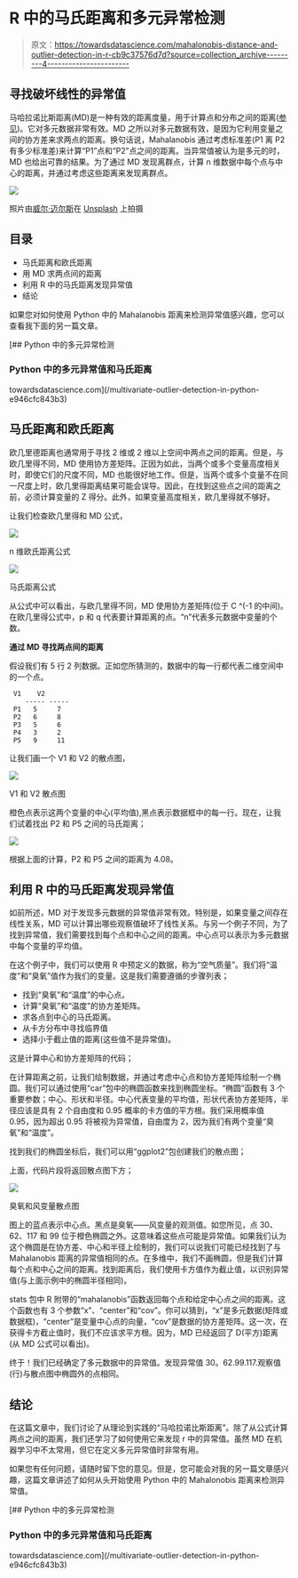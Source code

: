 # R 中的马氏距离和多元异常检测

> 原文：<https://towardsdatascience.com/mahalonobis-distance-and-outlier-detection-in-r-cb9c37576d7d?source=collection_archive---------4----------------------->

## 寻找破坏线性的异常值

马哈拉诺比斯距离(MD)是一种有效的距离度量，用于计算点和分布之间的距离([参见](https://en.wikipedia.org/wiki/Mahalanobis_distance))。它对多元数据非常有效。MD 之所以对多元数据有效，是因为它利用变量之间的协方差来求两点的距离。换句话说，Mahalanobis 通过考虑标准差(P1 离 P2 有多少标准差)来计算“P1”点和“P2”点之间的距离。当异常值被认为是多元的时，MD 也给出可靠的结果。为了通过 MD 发现离群点，计算 n 维数据中每个点与中心的距离，并通过考虑这些距离来发现离群点。

![](img/2debd9d0fcb1e1f18bcf8e7309b3cc5a.png)

照片由[威尔·迈尔斯](https://unsplash.com/@will_myers?utm_source=unsplash&utm_medium=referral&utm_content=creditCopyText)在 [Unsplash](https://unsplash.com/s/photos/outliers?utm_source=unsplash&utm_medium=referral&utm_content=creditCopyText) 上拍摄

## 目录

*   马氏距离和欧氏距离
*   用 MD 求两点间的距离
*   利用 R 中的马氏距离发现异常值
*   结论

如果您对如何使用 Python 中的 Mahalanobis 距离来检测异常值感兴趣，您可以查看我下面的另一篇文章。

[](/multivariate-outlier-detection-in-python-e946cfc843b3) [## Python 中的多元异常检测

### Python 中的多元异常值和马氏距离

towardsdatascience.com](/multivariate-outlier-detection-in-python-e946cfc843b3) 

## 马氏距离和欧氏距离

欧几里德距离也通常用于寻找 2 维或 2 维以上空间中两点之间的距离。但是，与欧几里得不同，MD 使用协方差矩阵。正因为如此，当两个或多个变量高度相关时，即使它们的尺度不同，MD 也能很好地工作。但是，当两个或多个变量不在同一尺度上时，欧几里得距离结果可能会误导。因此，在找到这些点之间的距离之前，必须计算变量的 Z 得分。此外，如果变量高度相关，欧几里得就不够好。

让我们检查欧几里得和 MD 公式，

![](img/5378e78853d478a2cd9e771eeb978d64.png)

n 维欧氏距离公式

![](img/09ae57006a964491f03535a18963f4db.png)

马氏距离公式

从公式中可以看出，与欧几里得不同，MD 使用协方差矩阵(位于 C ^(-1 的中间)。在欧几里得公式中，p 和 q 代表要计算距离的点。“n”代表多元数据中变量的个数。

**通过 MD 寻找两点间的距离**

假设我们有 5 行 2 列数据。正如您所猜测的，数据中的每一行都代表二维空间中的一个点。

```
 V1    V2
    ----- -----
 P1   5     7  
 P2   6     8  
 P3   5     6
 P4   3     2
 P5   9     11
```

让我们画一个 V1 和 V2 的散点图，

![](img/aff05c915c5ef2997eeade622e975150.png)

V1 和 V2 散点图

橙色点表示这两个变量的中心(平均值),黑点表示数据框中的每一行。现在，让我们试着找出 P2 和 P5 之间的马氏距离；

![](img/d127af7a41e714ddaf37ea29e0823b05.png)

根据上面的计算，P2 和 P5 之间的距离为 4.08。

## 利用 R 中的马氏距离发现异常值

如前所述，MD 对于发现多元数据的异常值非常有效。特别是，如果变量之间存在线性关系，MD 可以计算出哪些观察值破坏了线性关系。与另一个例子不同，为了找到异常值，我们需要找到每个点和中心之间的距离。中心点可以表示为多元数据中每个变量的平均值。

在这个例子中，我们可以使用 R 中预定义的数据，称为“空气质量”。我们将“温度”和“臭氧”值作为我们的变量。这是我们需要遵循的步骤列表；

*   找到“臭氧”和“温度”的中心点。
*   计算“臭氧”和“温度”的协方差矩阵。
*   求各点到中心的马氏距离。
*   从卡方分布中寻找临界值
*   选择小于截止值的距离(这些值不是异常值)。

这是计算中心和协方差矩阵的代码；

在计算距离之前，让我们绘制数据，并通过考虑中心点和协方差矩阵绘制一个椭圆。我们可以通过使用“car”包中的椭圆函数来找到椭圆坐标。“椭圆”函数有 3 个重要参数；中心、形状和半径。中心代表变量的平均值，形状代表协方差矩阵，半径应该是具有 2 个自由度和 0.95 概率的卡方值的平方根。我们采用概率值 0.95，因为超出 0.95 将被视为异常值，自由度为 2，因为我们有两个变量“臭氧”和“温度”。

找到我们的椭圆坐标后，我们可以用“ggplot2”包创建我们的散点图；

上面，代码片段将返回散点图下方；

![](img/5ba0002e90002f46a251ecc2f97c7646.png)

臭氧和风变量散点图

图上的蓝点表示中心点。黑点是臭氧——风变量的观测值。如您所见，点 30、62、117 和 99 位于橙色椭圆之外。这意味着这些点可能是异常值。如果我们认为这个椭圆是在协方差、中心和半径上绘制的，我们可以说我们可能已经找到了与 Mahalanobis 距离的异常值相同的点。在多维中，我们不画椭圆，但是我们计算每个点和中心之间的距离。找到距离后，我们使用卡方值作为截止值，以识别异常值(与上面示例中的椭圆半径相同)。

stats 包中 R 附带的“mahalanobis”函数返回每个点和给定中心点之间的距离。这个函数也有 3 个参数“x”、“center”和“cov”。你可以猜到，“x”是多元数据(矩阵或数据框)，“center”是变量中心点的向量，“cov”是数据的协方差矩阵。这一次，在获得卡方截止值时，我们不应该求平方根。因为，MD 已经返回了 D(平方)距离(从 MD 公式可以看出)。

终于！我们已经确定了多元数据中的异常值。发现异常值 30。62.99.117.观察值(行)与散点图中椭圆外的点相同。

## 结论

在这篇文章中，我们讨论了从理论到实践的“马哈拉诺比斯距离”。除了从公式计算两点之间的距离，我们还学习了如何使用它来发现 r 中的异常值。虽然 MD 在机器学习中不太常用，但它在定义多元异常值时非常有用。

如果您有任何问题，请随时留下您的意见。但是，您可能会对我的另一篇文章感兴趣，这篇文章讲述了如何从头开始使用 Python 中的 Mahalonobis 距离来检测异常值。

[](/multivariate-outlier-detection-in-python-e946cfc843b3) [## Python 中的多元异常检测

### Python 中的多元异常值和马氏距离

towardsdatascience.com](/multivariate-outlier-detection-in-python-e946cfc843b3)